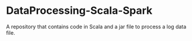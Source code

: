 # DataProcessing-Scala-Spark
A repository that contains code in Scala and a jar file to process a log data file.

